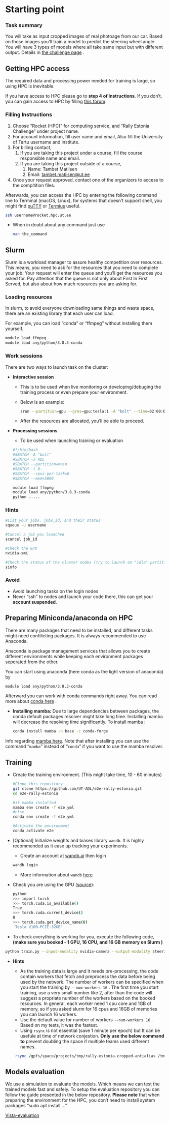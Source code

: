 # Starting point

### **Task summary**

You will take as input cropped images of real photoage from our car. Based on those images you’ll train a model to predict the steering wheel angle. You will have 3 types of models where all take same input but with different output. Details in [the challenge page](https://adl.cs.ut.ee/teaching/the-rally-estonia-challenge) . 

## Getting HPC access

The required data and processing power needed for training is large, so using HPC is inevitable. 

If you have access to HPC please go to **step 4 of Instructions**. If you don’t,  you can gain access to HPC by filling [this forum](https://hpc.ut.ee/getting-started/access/HPC-services). 

### Filling Instructions

1. Choose “Rocket (HPC)” for computing service, and “Rally Estonia Challenge” under project name.
2. For account information, fill user name and email, Also fill the University of Tartu username and institute.
3. For billing contact,
    1. If you are taking this project under a course, fill the course responsible name and email.
    2. If you are taking this project outside of a course,
        1. Name: Tambet Matiisen
        2. Email: [tambet.matiisen@ut.ee](mailto:tambet.matiisen@ut.ee)
4. Once your request approved, contact one of the organizers to access to the compitition files.

Afterwards, you can access the HPC by entering the following command line to Terminal (macOS, Linux), for systems that doesn’t support shell, you might find [puTTY](https://www.putty.org/) or [Termius](https://termius.com/) useful.

```bash
ssh username@rocket.hpc.ut.ee
```

- When in doubt about any command just use
    
    ```bash
    man the_command
    ```
    

## Slurm

Slurm is a workload manager to assure healthy competition over resources. This means, you need to ask for the resources that you need to complete your job. Your request will enter the queue and you’ll get the resources you asked for. Pay attention that the queue is not only about First In First Served, but also about how much resources you are asking for.

### Loading resources

In slurm, to avoid everyone downloading same things and waste space, there are an existing library that each user can load. 

For example, you can load “conda” or “ffmpeg” without installing them yourself.

```bash
module load ffmpeg
module load any/python/3.8.3-conda
```

### Work sessions

There are two ways to launch task on the cluster: 

- **Interactive session**
    - This is to be used when live monitoring or developing/debuging the training process or even prepare your environment.
    - Below is an example:
        
        ```bash
        srun --partition=gpu --gres=gpu:tesla:1 -A "bolt" --time=02:00:00 --pty bash
        ```
        
    - After the resources are allocated, you’ll be able to proceed.
- **Processing sessions**
    - To be used when launching training or evaluation
    
    ```bash
    #!/bin/bash
    #SBATCH -A "bolt"
    #SBATCH -J ADL
    #SBATCH --partition=main
    #SBATCH -t 8-
    #SBATCH --cpus-per-task=8
    #SBATCH --mem=5000
    
    module load ffmpeg
    module load any/python/3.8.3-conda
    python .....
    ```
    

### Hints

```bash
#List your jobs, jobs_id, and their status
squeue -u username

#Cancel a job you launched  
scancel job_id

#Check the GPU 
nvidia-smi

#Check the status of the cluster nodes (try to launch on "idle" partitions)
sinfo

```

### Avoid

- Avoid launching  tasks on the login nodes
- Never “ssh” to nodes and launch your code there, this can get your **account suspended**.

## Preparing Miniconda/anaconda on HPC

There are many packages that need to be installed, and different tasks might need confilicting packages. It is always recommended to use Anaconda.

Anaconda is package management services that allows you to create different environments while keeping each environment packages seperated from the other.

You can start using anaconda (here conda as the light version of anaconda) by  

```bash
module load any/python/3.8.3-conda
```

Afterward you can work with conda commands right away.  You can read more about [conda here](https://conda.io/projects/conda/en/latest/user-guide/getting-started.html) .

- ************************************Installing mamba:************************************ Due to large dependencies between packages, the conda default packages resolver might take long time. Installing mamba will decrease the resolving time significantly. To install mamba :
    
    ```bash
    conda install mamba -n base -c conda-forge
    ```
    

Info regarding [mamba here](https://anaconda.org/conda-forge/mamba). Note that after installing you can use the command “`mamba`” instead of “`conda`” if you want to use the mamba resolver.

## Training

- Create the training environment. (This might take time,  10 - 60 minutes)
    
    ```bash
    #Clone this repository
    git clone https://github.com/UT-ADL/e2e-rally-estonia.git
    cd e2e-rally-estonia
    
    #if mamba installed
    mamba env create -f e2e.yml
    #else 
    conda env create -f e2e.yml
    
    #Activate the environment
    conda activate e2e
    ```
    
- [Optional] Initialize weights and biases library `wandb`. It is highly recommended as it ease up tracking your experiments.
    - Create an account at [wandb.ai](http://wandb.ai) then login
    
    ```bash
    wandb login
    ```
    
    - More information about `wandb`  [here](https://docs.wandb.ai/guide)
- Check you are using the GPU ([source](https://stackoverflow.com/questions/48152674/how-do-i-check-if-pytorch-is-using-the-gpu)):
    
    ```bash
    python
    >>> import torch
    >>> torch.cuda.is_available()
    True
    >>> torch.cuda.current_device()
    0
    >>> torch.cuda.get_device_name(0)
    'Tesla V100-PCIE-32GB'
    ```
    
- To check everything is working for you, execute the following code, **(make sure you booked  - 1 GPU, 16 CPU, and 16 GB memory on Slurm )**

```bash
python train.py --input-modality nvidia-camera --output-modality steering_angle --patience 10 --max-epochs 1 --model-name steering-angle --model-type pilotnet-conditional --dataset-folder /gpfs/space/project/rally2023/rally-estonia-cropped-antialias --wandb-project testing
```

- **Hints**
    - As the training data is large and it needs pre-processing, the code contain workers that fetch and preprocess the data before being used by the network. The number of workers can be specified when you start the training by `--num-workers 16` . The first time you start training, use a very small number like 2, after than the code will suggest a propriate number of the workers based on the booked resources. In general, each worker need 1 cpu core and 1GB of memory, so if you asked slurm for 16 cpus and 16GB of memories you can launch 16 workers.
    - Use the default value for number of workers `--num-workers 16` . Based on my tests, it was the fastest.
    - Using `rsync` is not essential (save 1 minute per epoch) but It can be usefule at time of network conjestion. **Only use the below command to** prevent doubling the space if multiple teams used different names.
    
    ```bash
     rsync /gpfs/space/projects/tmp/rally-estonia-cropped-antialias /tmp/    
    ```
    

## Models evaluation

We use a simulation to evaluate the models. Which means we can test the trained models fast and safely. To setup the evaluation repository you can follow the guide presented in the below repository. **Please note** that when preparing the environment for the HPC, you don’t need to install system packages “sudo apt install …” 

[Vista-evaluation](https://github.com/UT-ADL/vista-evaluation/)
